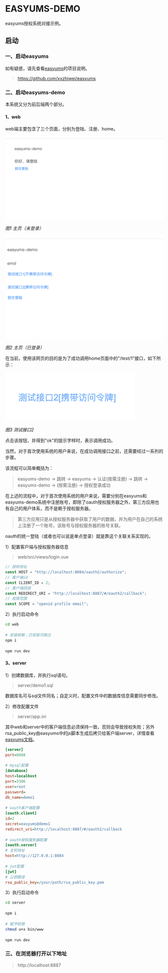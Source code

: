 # EASYUMS-DEMO

easyums授权系统对接示例。

## 启动

### 一、启动easyums

如有疑惑，请先查看[easyums](https://github.com/xxzhiwei/easyums)的项目说明。

> https://github.com/xxzhiwei/easyums

### 二、启动easyums-demo

本系统又分为前后端两个部分。

#### 1、web

web端主要包含了三个页面，分别为登陆、注册、home。

![image](./web/static/images/6d206c65fd6d3305eadd8f3f7258fe6b.png)

*图1 主页（未登录）*

![image](./web/static/images/1554c1b7f2d6477a732700792ee5d1ba.png)

*图2 主页（已登录）*

在当前，使用该网页的目的是为了成功调用home页面中的"/test/1"接口，如下所示：

![image](./web/static/images/FEDB704856786CDDC698A9D8AE8004B9.png)

*图3 测试接口2*

点击该按钮，并得到"ok"的提示字样时，表示调用成功。

当然，对于首次使用系统的用户来说，在成功调用接口之前，还需要经过一系列的步骤。

该流程可以简单概括为：

> easyums-demo -> 跳转 -> easyums -> 认证(按需注册) -> 跳转 -> easyums-demo -> (按需注册) -> 授权登录成功

在上述的流程中，对于首次使用系统的用户来说，需要分别在easyums和easyums-demo系统中注册账号，即除了oauth授权服务器之外，第三方应用也有自己的用户体系，而不是赖于授权服务器。

> 第三方应用只是从授权服务器中获取了用户的数据，并为用户在自己的系统上注册了一个账号，该账号与授权服务器的账号关联。

oauth的统一登陆（或者也可以说是单点登录）就是靠这个关联关系实现的。

1）配置客户端与授权服务器信息

> web/src/views/login.vue

```js
// 授权地址
const HOST = "http://localhost:8084/oauth2/authorize";
// 客户端id
const CLIENT_ID = 2;
// 客户端回调
const REDIRECT_URI = "http://localhost:8887/#/oauth2/callback";
// 权限范围
const SCOPE = "openid profile email";
```

2）执行启动命令

```bash
cd web

# 安装依赖；已安装可跳过
npm i

npm run dev
```

#### 3、server

1）创建数据库，并执行sql语句。

> server/demo1.sql

数据库名可与sql文件同名；自定义时，配置文件中的数据库信息需要同步修改。

2）修改配置文件

> server/app.ini

其中web和server中的客户端信息必须保持一致，否则会导致授权失败；另外rsa_public_key由easyums中的js脚本生成后拷贝给客户端server，详情查看[easyums文档](https://github.com/xxzhiwei/easyums)。

```ini
[server]
port=8088

# mysql配置
[database]
host=localhost
port=3306
user=root
password=
db_name=demo1

# oauth客户端配置
[oauth.client]
id=2
secret=easyums@demo1
redirect_uri=http://localhost:8887/#/oauth2/callback

# oauth授权服务器配置
[oauth.server]
# 主机地址
host=http://127.0.0.1:8084

# jwt配置
[jwt]
# 公钥路径
rsa_public_key=/your/path/rsa_public_key.pem
```

3）执行启动命令

```bash
cd server

npm i

# 赋予权限
chmod u+x bin/www

npm run dev
```

### 三、在浏览器打开以下地址

> http://localhost:8887
